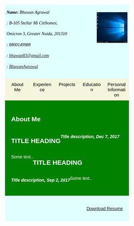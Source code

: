 <html>
<head>
<meta name="viewport" content="width=device-width, initial-scale=1">
<script src='https://kit.fontawesome.com/a076d05399.js'></script>



<!-- First style-->
<style>
* {
  box-sizing: border-box;
}

body {
  margin: 0;
  font-family: Arial, Helvetica, sans-serif;
}

/* The grid: Three equal columns that floats next to each other */
.column {
  float: left;
  width: 20%;
  padding: 10px;
  text-align: center;
  font-size: 15px;
  cursor: pointer;
  color: black;
}

.containerTab {
  padding: 20px;
  color: white;
}

/* Clear floats after the columns */
.row:after {
  content: "";
  display: table;
  clear: both;
}

/* Closable button inside the container tab */
.closebtn {
  float: right;
  color: white;
  font-size: 35px;
  cursor: pointer;
}
</style>


<!-- Second style-->
  <style>
* {
  box-sizing: border-box;
}

/* Style the body */
body {
  font-family: Arial, Helvetica, sans-serif;
  margin: 0;
}

/* Header/logo Title */
.header {
  padding: 5px;
  text-align: center;
  background: LightCyan;
  color: black;
}

/* Increase the font size of the heading */
.header h1 {
  font-size: 40px;
  font-weight: bold;
  font-family: "Times New Roman", Times, serif;
}
/* Increase the font size of the heading */
.header h6 {
  font-size: 14px;
  font-weight: normal;
  font-family: "Times New Roman", Times, serif;
  text-align: left;
  line-height: 20%;
}

/* Sticky navbar - toggles between relative and fixed, depending on the scroll position. It is positioned relative until a given offset position is met in the viewport - then it "sticks" in place (like position:fixed). The sticky value is not supported in IE or Edge 15 and earlier versions. However, for these versions the navbar will inherit default position */
.navbar {
  overflow: hidden;
  background-color: #333;
  position: sticky;
  position: -webkit-sticky;
  top: 0;
}

/* Style the navigation bar links */
.navbar a {
  float: left;
  display: block;
  color: white;
  text-align: center;
  padding: 14px 20px;
  text-decoration: none;
}

/* Right-aligned link */
.navbar a.right {
  float: right;
}

/* Change color on hover */
.navbar a:hover {
  background-color: #ddd;
  color: black;
}

/* Active/current link */
.navbar a.active {
  background-color: #666;
  color: white;
}

/* Column container */
.row {  
  display: -ms-flexbox; /* IE10 */
  display: flex;
  -ms-flex-wrap: wrap; /* IE10 */
  flex-wrap: wrap;
}

/* Create two unequal columns that sits next to each other */
/* Sidebar/left column */
.side {
  -ms-flex: 30%; /* IE10 */
  flex: 30%;
  background-color: #f1f1f1;
  padding: 20px;
}

/* Main column */
.main {   
  -ms-flex: 70%; /* IE10 */
  flex: 70%;
  background-color: white;
  padding: 20px;
}

/* Fake image, just for this example */
.fakeimg {
  background-color: #aaa;
  width: 100%;
  padding: 20px;
}

/* Footer */
.footer {
  padding: 20px;
  text-align: center;
  background: LightCyan;
}

/* Responsive layout - when the screen is less than 700px wide, make the two columns stack on top of each other instead of next to each other */
@media screen and (max-width: 700px) {
  .row {   
    flex-direction: column;
  }
}

/* Responsive layout - when the screen is less than 400px wide, make the navigation links stack on top of each other instead of next to each other */
@media screen and (max-width: 400px) {
  .navbar a {
    float: none;
    width: 100%;
  }
}

</style>

</head>

<body>


<div class="header">
<div style="text-align:center">
  <!--h1>Resume</h1-->
   <img src="Bhuwan.jpg" alt="Cinque Terre" width="100" height="100" align="right" padding="0px">
  <h6> <b>Name: </b>Bhuwan Agrawal</h6>
  <h6><i class='fa fa-home'></i>: B-105 Stellar Mi Citihomes,</h6>
  <h6>Omicron 3, Greater Noida, 201310</h6>
  <h6><i class='fas fa-mobile-alt'></i>: 8800149988</h6>
  <h6><i class='fa fa-envelope'></i>: <A HREF="mailto:name@mydomain.com">bhuwan83@gmail.com</A></h6>
  <h6><i class='fab fa-linkedin'></i>: <a href="https://www.linkedin.com/in/bhuwanagrawal">BhuwanAgrawal</a></h6>
</div>
<!--div style="text-align:center">
  <p>For detail information click on the boxes below:</p>
</div-->
</div>



<!-- Three columns -->
<div class="row">
  <div class="column" onclick="openTab('b1');" style="background:#F5F5DC;">
    About Me
  </div>
  <div class="column" onclick="openTab('b2');" style="background:#F5F5DC;">
    Experience
  </div>
  <div class="column" onclick="openTab('b3');" style="background:#F5F5DC;">
    Projects
  </div>
  <div class="column" onclick="openTab('b4');" style="background:#F5F5DC;">
    Education
  </div>
   <div class="column" onclick="openTab('b5');" style="background:#F5F5DC;">
    Personal Information
  </div>
</div>

<!-- Full-width columns: (hidden by default) -->

<div id="b1" class="containerTab" style="background:green">
  <!--span onclick="this.parentElement.style.display='none'" class="closebtn">&times;</span-->
  <h2>About Me</h2>
  <div class="row">
    <h2>TITLE HEADING</h2>
    <h5>Title description, Dec 7, 2017</h5>
    <p>Some text..</p>
    <br>
    <h2>TITLE HEADING</h2>
    <h5>Title description, Sep 2, 2017</h5>
    <p>Some text..</p>
  </div>
</div>



<div id="b2" class="containerTab" style="display:none;background:green">
  <!--span onclick="this.parentElement.style.display='none'" class="closebtn">&times;</span-->
  <h2>Experience</h2>
  <div class="row">
    <h2>TITLE HEADING</h2>
    <h5>Title description, Dec 7, 2017</h5>
    <p>Some text..</p>
    <br>
    <h2>TITLE HEADING</h2>
    <h5>Title description, Sep 2, 2017</h5>
    <p>Some text..</p>
  </div>
</div>

<div id="b3" class="containerTab" style="display:none;background:blue">
  <!--span onclick="this.parentElement.style.display='none'" class="closebtn">&times;</span-->
  <h2>Projects</h2>
  <div class="main">
    <h2>TITLE HEADING</h2>
    <h5>Title description, Dec 7, 2017</h5>
    <p>Some text..</p>
    <br>
    <h2>TITLE HEADING</h2>
    <h5>Title description, Sep 2, 2017</h5>
    <p>Some text..</p>
  </div>
</div>

<div id="b4" class="containerTab" style="display:none;background:red">
  <!--span onclick="this.parentElement.style.display='none'" class="closebtn">&times;</span-->
  <h2>Education</h2>
  <div class="row">
    <h2>TITLE HEADING</h2>
    <h5>Title description, Dec 7, 2017</h5>
    <p>Some text..</p>
    <br>
    <h2>TITLE HEADING</h2>
    <h5>Title description, Sep 2, 2017</h5>
    <p>Some text..</p>
  </div>
</div>


<div id="b5" class="containerTab" style="display:none;background:yellow">
  <!--span onclick="this.parentElement.style.display='none'" class="closebtn">&times;</span-->
  <h2>Personal Information</h2>
  <div class="row">
    <h2>TITLE HEADING</h2>
    <h5>Title description, Dec 7, 2017</h5>
    <p>Some text..</p>
    <br>
    <h2>TITLE HEADING</h2>
    <h5>Title description, Sep 2, 2017</h5>
    <p>Some text..</p>
  </div>
</div>

<script>
function openTab(tabName) {
  var i, x;
  x = document.getElementsByClassName("containerTab");
  for (i = 0; i < x.length; i++) {
    x[i].style.display = "none";
  }
  document.getElementById(tabName).style.display = "block";
}
</script>


<div class="footer">
 <div style="text-align:right">
 <p><a href="examplefile.pdf" download class="right">Download Resume</a></p>
</div>
</div>

</body>




</html>